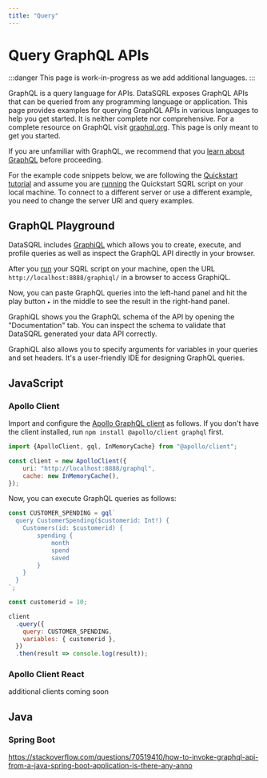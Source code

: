```yaml
---
title: "Query"
---
```


# Query GraphQL APIs

:::danger
This page is work-in-progress as we add additional languages. 
:::

GraphQL is a query language for APIs. DataSQRL exposes GraphQL APIs that can be queried from any programming language or application. This page provides examples for querying GraphQL APIs in various languages to help you get started. It is neither complete nor comprehensive. For a complete resource on GraphQL visit [graphql.org](https://graphql.org). This page is only meant to get you started.

If you are unfamiliar with GraphQL, we recommend that you [learn about GraphQL](https://graphql.org/learn/) before proceeding.

For the example code snippets below, we are following the [Quickstart tutorial](/docs/getting-started/quickstart) and assume you are [running](/docs/getting-started/quickstart#run) the Quickstart SQRL script on your local machine. To connect to a different server or use a different example, you need to change the server URI and query examples.

## GraphQL Playground

DataSQRL includes [GraphiQL](https://github.com/graphql/graphiql) which allows you to create, execute, and profile queries as well as inspect the GraphQL API directly in your browser.

After you [run](../../operations/command#run) your SQRL script on your machine, open the URL `http://localhost:8888/graphiql/` in a browser to access GraphiQL.

Now, you can paste GraphQL queries into the left-hand panel and hit the play button `▸` in the middle to see the result in the right-hand panel.

GraphiQL shows you the GraphQL schema of the API by opening the "Documentation" tab. You can inspect the schema to validate that DataSQRL generated your data API correctly.

GraphiQL also allows you to specify arguments for variables in your queries and set headers. It's a user-friendly IDE for designing GraphQL queries.

## JavaScript

### Apollo Client

Import and configure the [Apollo GraphQL client](https://www.apollographql.com/docs/react/) as follows.
If you don't have the client installed, run `npm install @apollo/client graphql` first.

```js title="index.js"
import {ApolloClient, gql, InMemoryCache} from "@apollo/client";

const client = new ApolloClient({
    uri: "http://localhost:8888/graphql",
    cache: new InMemoryCache(),
});
```

Now, you can execute GraphQL queries as follows:

```js
const CUSTOMER_SPENDING = gql`
  query CustomerSpending($customerid: Int!) {
    Customers(id: $customerid) {  
        spending {
            month
            spend
            saved
        }
    }
  }
`;

const customerid = 10;

client
  .query({
    query: CUSTOMER_SPENDING,
    variables: { customerid },
  })
  .then(result => console.log(result));
```

### Apollo Client React

additional clients coming soon

## Java

### Spring Boot

https://stackoverflow.com/questions/70519410/how-to-invoke-graphql-api-from-a-java-spring-boot-application-is-there-any-anno